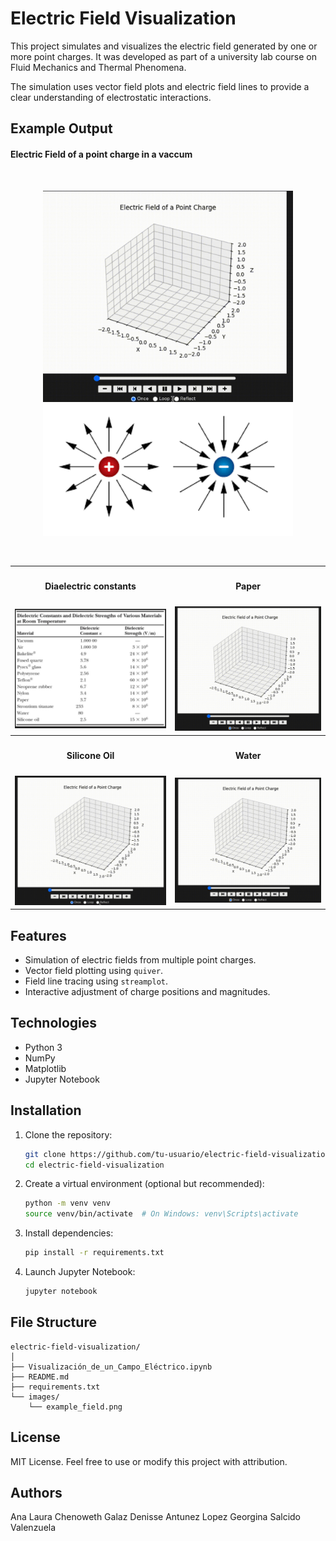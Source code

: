 # Electric Field Visualization

This project simulates and visualizes the electric field generated by one or more point charges. It was developed as part of a university lab course on Fluid Mechanics and Thermal Phenomena.

The simulation uses vector field plots and electric field lines to provide a clear understanding of electrostatic interactions.

## Example Output

<h4>Electric Field of a point charge in a vaccum</h4>
<br>
<p align="center">
  <img src="img/animations/vaccum.gif" alt="Empty field" width="400">
  <img src="img/point-charge.png" alt="Point charge" width="400">
</p>

<br>

<table>
    <tr>
        <th><h4>Diaelectric constants</h4></th>
        <th><h4>Paper</h4></th>
    </tr>
    <tr>
    <td><img src="img/diaelectric-constants.png" alt="Diaelectric constants" width="300"></td>
    <td><img src="img/animations/paper.gif" alt="Paper" width="300"></td> 
  </tr>
  <tr>
    <th><h4>Silicone Oil</h4></th>
    <th><h4>Water</h4></th>
  </tr>
  <tr>
    <td><img src="img/animations/silicone-oil.gif" alt="Silicone oil" width="300"></td>
    <td><img src="img/animations/water.gif" alt="Water" width="300"></td>
  </tr>
  
  
</table>

## Features

- Simulation of electric fields from multiple point charges.
- Vector field plotting using `quiver`.
- Field line tracing using `streamplot`.
- Interactive adjustment of charge positions and magnitudes.

## Technologies

- Python 3
- NumPy
- Matplotlib
- Jupyter Notebook

## Installation

1. Clone the repository:
   ```bash
   git clone https://github.com/tu-usuario/electric-field-visualization.git
   cd electric-field-visualization
   ```

2. Create a virtual environment (optional but recommended):
   ```bash
   python -m venv venv
   source venv/bin/activate  # On Windows: venv\Scripts\activate
   ```

3. Install dependencies:
   ```bash
   pip install -r requirements.txt
   ```

4. Launch Jupyter Notebook:
   ```bash
   jupyter notebook
   ```

## File Structure

```
electric-field-visualization/
│
├── Visualización_de_un_Campo_Eléctrico.ipynb
├── README.md
├── requirements.txt
└── images/
    └── example_field.png
```

## License

MIT License. Feel free to use or modify this project with attribution.

## Authors
Ana Laura Chenoweth Galaz
Denisse Antunez Lopez
Georgina Salcido Valenzuela
